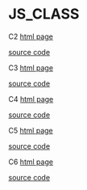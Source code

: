 # JS_CLASS

C2 
[html page](https://ahmethuseyindok.github.io/JS_CLASS/Counting.html)

[source code](https://github.com/AhmetHuseyinDOK/JS_CLASS/blob/master/Counting.html)

C3 
[html page](https://ahmethuseyindok.github.io/JS_CLASS/Converter.html)

[source code](https://github.com/AhmetHuseyinDOK/JS_CLASS/blob/master/Converter.html)

C4 
[html page](https://ahmethuseyindok.github.io/JS_CLASS/week5)

[source code](https://github.com/AhmetHuseyinDOK/JS_CLASS/tree/master/week5)

C5 
[html page](https://ahmethuseyindok.github.io/JS_CLASS/week6/)

[source code](https://github.com/AhmetHuseyinDOK/JS_CLASS/tree/master/week6)

C6 
[html page](https://ahmethuseyindok.github.io/JS_CLASS/cw6/index.html)

[source code](https://github.com/AhmetHuseyinDOK/JS_CLASS/tree/master/week6)
